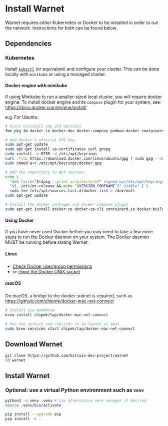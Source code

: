 # Install Warnet

Warnet requires _either_ Kubernetes or Docker to be installed in order to run the network.
Instructions for both can be found below.

## Dependencies

### Kubernetes

Install [`kubectl`](https://kubernetes.io/docs/setup/) (or equivalent) and
configure your cluster. This can be done locally with `minikube` or using a
managed cluster.

#### Docker engine with minikube

If using Minikube to run a smaller-sized local cluster, you will require docker engine.
To install docker engine and its `compose` plugin for your system, see: https://docs.docker.com/engine/install/

e.g. For Ubuntu:

```bash
# First uninstall any old versions
for pkg in docker.io docker-doc docker-compose podman-docker containerd runc; do sudo apt-get remove $pkg; done

# Add Docker's official GPG key:
sudo apt-get update
sudo apt-get install ca-certificates curl gnupg
sudo install -m 0755 -d /etc/apt/keyrings
curl -fsSL https://download.docker.com/linux/ubuntu/gpg | sudo gpg --dearmor -o /etc/apt/keyrings/docker.gpg
sudo chmod a+r /etc/apt/keyrings/docker.gpg

# Add the repository to Apt sources:
echo \
  "deb [arch="$(dpkg --print-architecture)" signed-by=/etc/apt/keyrings/docker.gpg] https://download.docker.com/linux/ubuntu \
  "$(. /etc/os-release && echo "$VERSION_CODENAME")" stable" | \
  sudo tee /etc/apt/sources.list.d/docker.list > /dev/null
sudo apt-get update

# Install the docker packages and docker compose plugin
sudo apt-get install docker-ce docker-ce-cli containerd.io docker-buildx-plugin
```

#### Using Docker

If you have never used Docker before you may need to take a few more steps to run the Docker daemon on your system.
The Docker daemon MUST be running before stating Warnet.

##### Linux

- [Check Docker user/group permissions](https://stackoverflow.com/a/48957722/1653320)
- or [`chmod` the Docker UNIX socket](https://stackoverflow.com/a/51362528/1653320)

##### macOS

On macOS, a bridge to the docker subnet is required, such as https://github.com/chipmk/docker-mac-net-connect

```bash
# Install via Homebrew
brew install chipmk/tap/docker-mac-net-connect

# Run the service and register it to launch at boot
sudo brew services start chipmk/tap/docker-mac-net-connect
```

## Download Warnet

```bash
git clone https://github.com/bitcoin-dev-project/warnet
cd warnet
```

## Install Warnet

### Optional: use a virtual Python environment such as `venv`

```bash
python3 -m venv .venv # Use alternative venv manager if desired
source .venv/bin/activate
```

```bash
pip install --upgrade pip
pip install -e .
```
